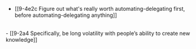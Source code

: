 - [[9-4e2c Figure out what's really worth automating-delegating first, before automating-delegating anything]]
<br>
- [[9-2a4 Specifically, be long volatility with people’s ability to create new knowledge]]
